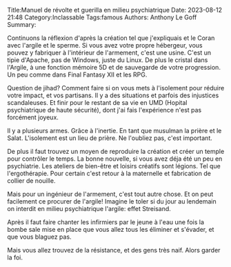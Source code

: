 Title:Manuel de révolte et guerilla en milieu psychiatrique
Date: 2023-08-12 21:48
Category:Inclassable
Tags:famous
Authors: Anthony Le Goff
Summary:

Continuons la réflexion d'après la création tel que j'expliquais et le Coran avec l'argile et le sperme. Si vous avez votre propre hébergeur, vous pouvez y fabriquer à l'intérieur de l'armement, c'est une usine. C'est un tipie d'Apache, pas de Windows, juste du Linux. De plus le cristal dans l'Argile, à une fonction mémoire 5D et de sauvegarde de votre progression. Un peu comme dans Final Fantasy XII et les RPG.

Question de jihad? Comment faire si on vous mets à l'isolement pour réduire votre impact, et vos partisans. Il y a des situations et parfois des injustices scandaleuses. Et finir pour le restant de sa vie en UMD (Hopital psychiatrique de haute sécurité), dont j'ai fais l'expérience n'est pas forcément joyeux. 

Il y a plusieurs armes. Grâce à l'inertie. En tant que musulman la prière et le Salat. L'isolement est un lieu de prière. Ne l'oubliez pas, c'est important. 

De plus il faut trouvez un moyen de reproduire la création et créer un temple pour contrôler le temps. La bonne nouvelle, si vous avez déja été un peu en psychiatrie. Les ateliers de bien-être et loisirs créatifs sont légions. Tel que l'ergothérapie. Pour certain c'est retour à la maternelle et fabrication de collier de nouille. 

Mais pour un ingénieur de l'armement, c'est tout autre chose. Et on peut facilement ce procurer de l'argile! Imagine le toler si du jour au lendemain on interdit en milieu psychiatrique l'argile: effet Streisand. 

Après il faut faire chanter les infirmiers par le jeune à l'eau une fois la bombe sale mise en place que vous allez tous les éliminer et s'évader, et que vous blaguez pas. 

Mais vous allez trouvez de la résistance, et des gens très naif. Alors garder la foi. 
